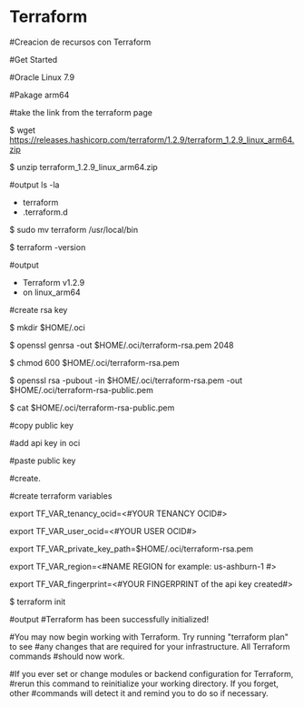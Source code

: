 # Terraform
#Creacion de recursos con Terraform

#Get Started

#Oracle Linux 7.9

#Pakage arm64

#take the link from the terraform page

$ wget https://releases.hashicorp.com/terraform/1.2.9/terraform_1.2.9_linux_arm64.zip

$ unzip terraform_1.2.9_linux_arm64.zip

#output ls -la
- terraform
- .terraform.d

$ sudo mv terraform /usr/local/bin

$ terraform -version

#output 
- Terraform v1.2.9
- on linux_arm64


#create rsa key

$ mkdir $HOME/.oci

$ openssl genrsa -out $HOME/.oci/terraform-rsa.pem 2048

$ chmod 600 $HOME/.oci/terraform-rsa.pem

$ openssl rsa -pubout -in $HOME/.oci/terraform-rsa.pem -out $HOME/.oci/terraform-rsa-public.pem

$ cat $HOME/.oci/terraform-rsa-public.pem

#copy public key

#add api key in oci

#paste public key

#create.


#create terraform variables

export TF_VAR_tenancy_ocid=<#YOUR TENANCY OCID#>

export TF_VAR_user_ocid=<#YOUR USER OCID#>

export TF_VAR_private_key_path=$HOME/.oci/terraform-rsa.pem

export TF_VAR_region=<#NAME REGION for example: us-ashburn-1 #>

export TF_VAR_fingerprint=<#YOUR FINGERPRINT of the api key created#>



$ terraform init

#output
#Terraform has been successfully initialized!

#You may now begin working with Terraform. Try running "terraform plan" to see
#any changes that are required for your infrastructure. All Terraform commands
#should now work.

#If you ever set or change modules or backend configuration for Terraform,
#rerun this command to reinitialize your working directory. If you forget, other
#commands will detect it and remind you to do so if necessary.


